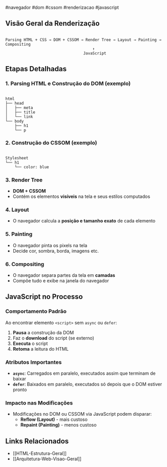 #navegador #dom #cssom #renderizacao #javascript

## Visão Geral da Renderização

```

Parsing HTML + CSS → DOM + CSSOM → Render Tree → Layout → Painting → Compositing
                                      ↑
                                  JavaScript

```

## Etapas Detalhadas

### 1. Parsing HTML e Construção do DOM (exemplo)
```

html
├── head
│   ├── meta
│   ├── title
│   └── link
└── body
    ├── h1
    └── p

```

### 2. Construção do CSSOM (exemplo)
```

Stylesheet
└── h1
    └── color: blue

```

### 3. Render Tree
- **DOM + CSSOM**
- Contém os elementos **visíveis** na tela e seus estilos computados

### 4. Layout
- O navegador calcula a **posição e tamanho exato** de cada elemento

### 5. Painting
- O navegador pinta os pixels na tela
- Decide cor, sombra, borda, imagens etc.

### 6. Compositing
- O navegador separa partes da tela em **camadas**
- Compõe tudo e exibe na janela do navegador

## JavaScript no Processo

### Comportamento Padrão
Ao encontrar elemento `<script>` sem `async` ou `defer`:
1. **Pausa** a construção da DOM
2. Faz o **download** do script (se externo)
3. **Executa** o script
4. **Retoma** a leitura do HTML

### Atributos Importantes
- **`async`**: Carregados em paralelo, executados assim que terminam de baixar
- **`defer`**: Baixados em paralelo, executados só depois que o DOM estiver pronto

### Impacto nas Modificações
- Modificações no DOM ou CSSOM via JavaScript podem disparar:
  - **Reflow (Layout)** - mais custoso
  - **Repaint (Painting)** - menos custoso

## Links Relacionados
- [[HTML-Estrutura-Geral]]
- [[Arquitetura-Web-Visao-Geral]]
